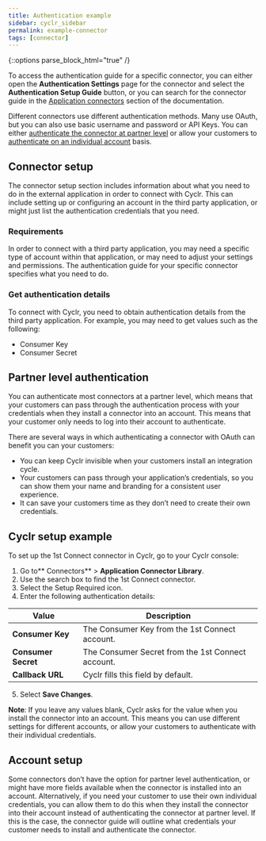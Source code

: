 ```yaml
---
title: Authentication example
sidebar: cyclr_sidebar
permalink: example-connector
tags: [connector]
---
```

{::options parse_block_html="true" /}
<section class="card">

To access the authentication guide for a specific connector, you can either open the **Authentication Settings** page for the connector and select the **Authentication Setup Guide** button, or you can search for the connector guide in the [Application connectors](connector-guides) section of the documentation.

Different connectors use different authentication methods. Many use OAuth, but you can also use basic username and password or API Keys. You can either [authenticate the connector at partner level](#partner-level-authentication) or allow your customers to [authenticate on an individual account](#account-setup) basis.


## Connector setup

The connector setup section includes information about what you need to do in the external application in order to connect with Cyclr. This can include setting up or configuring an account in the third party application, or might just list the authentication credentials that you need.

### **Requirements**

In order to connect with a third party application, you may need a specific type of account within that application, or may need to adjust your settings and permissions. The authentication guide for your specific connector specifies what you need to do.


### **Get authentication details**

To connect with Cyclr, you need to obtain authentication details from the third party application. For example, you may need to get values such as the following:

* Consumer Key
* Consumer Secret

</section>
<section class="card">

## Partner level authentication

You can authenticate most connectors at a partner level, which means that your customers can pass through the authentication process with your credentials when they install a connector into an account. This means that your customer only needs to log into their account to authenticate.

There are several ways in which authenticating a connector with OAuth can benefit you can your customers:

* You can keep Cyclr invisible when your customers install an integration cycle.
* Your customers can pass through your application’s credentials, so you can show them your name and branding for a consistent user experience.
* It can save your customers time as they don’t need to create their own credentials.

## Cyclr setup example

To set up the 1st Connect connector in Cyclr, go to your Cyclr console:

1. Go to** Connectors** > **Application Connector Library**.
2. Use the search box to find the 1st Connect connector.
3. Select the Setup Required icon.
4. Enter the following authentication details:

| **Value** | **Description** |
|---|---|
| **Consumer Key** | The Consumer Key from the 1st Connect account. |
| **Consumer Secret** | The Consumer Secret from the 1st Connect account. |
| **Callback URL** | Cyclr fills this field by default. |

5. Select **Save Changes**.

**Note**: If you leave any values blank, Cyclr asks for the value when you install the connector into an account. This means you can use different settings for different accounts, or allow your customers to authenticate with their individual credentials.

## Account setup

Some connectors don’t have the option for partner level authentication, or might have more fields available when the connector is installed into an account. Alternatively, if you need your customer to use their own individual credentials, you can allow them to do this when they install the connector into their account instead of authenticating the connector at partner level. If this is the case, the connector guide will outline what credentials your customer needs to install and authenticate the connector.

</section>
